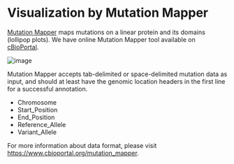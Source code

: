 # Visualization by Mutation Mapper
[Mutation Mapper](https://www.cbioportal.org/mutation_mapper) maps mutations on a linear protein and its domains (lollipop plots). We have online Mutation Mapper tool available on [cBioPortal](https://www.cbioportal.org/mutation_mapper).

![image](https://user-images.githubusercontent.com/16869603/124818796-77255f80-df39-11eb-93f6-707b44952b1c.png)

Mutation Mapper accepts tab-delimited or space-delimited mutation data as input, and should at least have the genomic location headers in the first line for a successful annotation. 

- Chromosome
- Start_Position
- End_Position
- Reference_Allele
- Variant_Allele

For more information about data format, please visit https://www.cbioportal.org/mutation_mapper.
